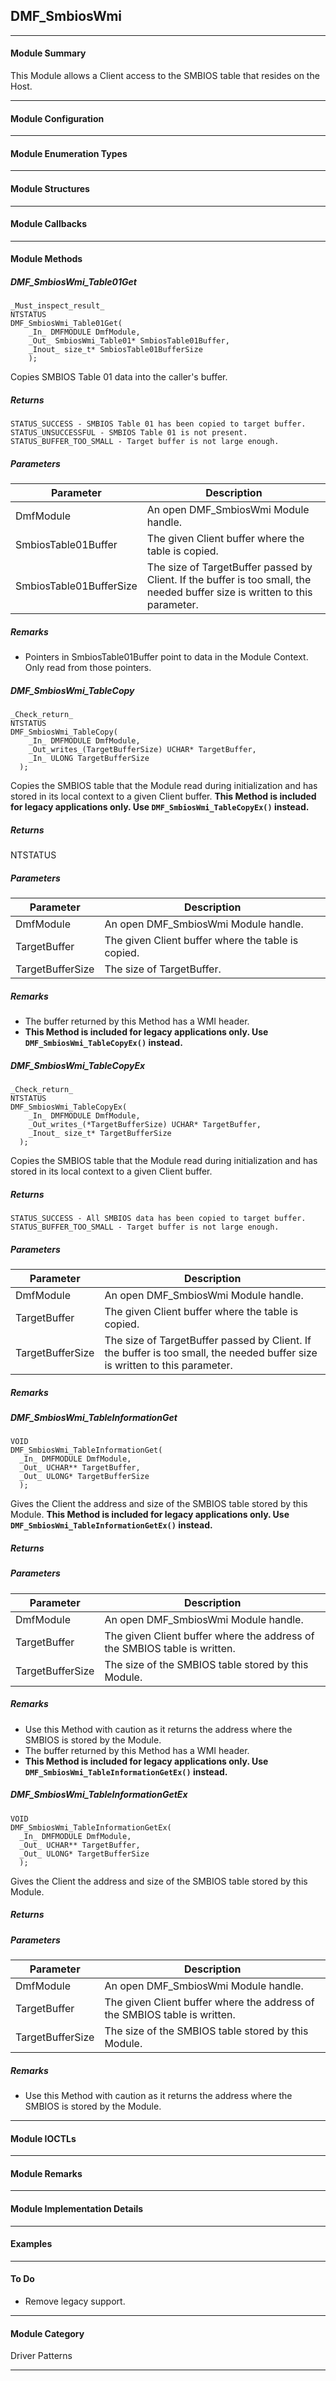 ## DMF_SmbiosWmi

-----------------------------------------------------------------------------------------------------------------------------------

#### Module Summary

This Module allows a Client access to the SMBIOS table that resides on the Host.

-----------------------------------------------------------------------------------------------------------------------------------

#### Module Configuration

-----------------------------------------------------------------------------------------------------------------------------------

#### Module Enumeration Types

-----------------------------------------------------------------------------------------------------------------------------------

#### Module Structures

-----------------------------------------------------------------------------------------------------------------------------------

#### Module Callbacks

-----------------------------------------------------------------------------------------------------------------------------------

#### Module Methods

##### DMF_SmbiosWmi_Table01Get

````
_Must_inspect_result_
NTSTATUS
DMF_SmbiosWmi_Table01Get(
    _In_ DMFMODULE DmfModule,
    _Out_ SmbiosWmi_Table01* SmbiosTable01Buffer,
    _Inout_ size_t* SmbiosTable01BufferSize
    );
````
Copies SMBIOS Table 01 data into the caller's buffer.

##### Returns

    STATUS_SUCCESS - SMBIOS Table 01 has been copied to target buffer.
    STATUS_UNSUCCESSFUL - SMBIOS Table 01 is not present.
    STATUS_BUFFER_TOO_SMALL - Target buffer is not large enough.

##### Parameters
Parameter | Description
----|----
DmfModule | An open DMF_SmbiosWmi Module handle.
SmbiosTable01Buffer | The given Client buffer where the table is copied.
SmbiosTable01BufferSize | The size of TargetBuffer passed by Client. If the buffer is too small, the needed buffer size is written to this parameter.

##### Remarks

* Pointers in SmbiosTable01Buffer point to data in the Module Context. Only read from those pointers.

##### DMF_SmbiosWmi_TableCopy

````
_Check_return_
NTSTATUS
DMF_SmbiosWmi_TableCopy(
    _In_ DMFMODULE DmfModule,
    _Out_writes_(TargetBufferSize) UCHAR* TargetBuffer,
    _In_ ULONG TargetBufferSize
  );
````

Copies the SMBIOS table that the Module read during initialization and has stored in its local context to a given Client
buffer. **This Method is included for legacy applications only. Use `DMF_SmbiosWmi_TableCopyEx()` instead.**

##### Returns

NTSTATUS

##### Parameters
Parameter | Description
----|----
DmfModule | An open DMF_SmbiosWmi Module handle.
TargetBuffer | The given Client buffer where the table is copied.
TargetBufferSize | The size of TargetBuffer.

##### Remarks

* The buffer returned by this Method has a WMI header.
* **This Method is included for legacy applications only. Use `DMF_SmbiosWmi_TableCopyEx()` instead.**

##### DMF_SmbiosWmi_TableCopyEx

````
_Check_return_
NTSTATUS
DMF_SmbiosWmi_TableCopyEx(
    _In_ DMFMODULE DmfModule,
    _Out_writes_(*TargetBufferSize) UCHAR* TargetBuffer,
    _Inout_ size_t* TargetBufferSize
  );
````

Copies the SMBIOS table that the Module read during initialization and has stored in its local context to a given Client
buffer.

##### Returns

    STATUS_SUCCESS - All SMBIOS data has been copied to target buffer.
    STATUS_BUFFER_TOO_SMALL - Target buffer is not large enough.

##### Parameters
Parameter | Description
----|----
DmfModule | An open DMF_SmbiosWmi Module handle.
TargetBuffer | The given Client buffer where the table is copied.
TargetBufferSize | The size of TargetBuffer passed by Client. If the buffer is too small, the needed buffer size is written to this parameter.

##### Remarks

##### DMF_SmbiosWmi_TableInformationGet

````
VOID
DMF_SmbiosWmi_TableInformationGet(
  _In_ DMFMODULE DmfModule,
  _Out_ UCHAR** TargetBuffer,
  _Out_ ULONG* TargetBufferSize
  );
````

Gives the Client the address and size of the SMBIOS table stored by this Module.
**This Method is included for legacy applications only. Use `DMF_SmbiosWmi_TableInformationGetEx()` instead.**

##### Returns

##### Parameters
Parameter | Description
----|----
DmfModule | An open DMF_SmbiosWmi Module handle.
TargetBuffer | The given Client buffer where the address of the SMBIOS table is written.
TargetBufferSize | The size of the SMBIOS table stored by this Module.

##### Remarks

* Use this Method with caution as it returns the address where the SMBIOS is stored by the Module.
* The buffer returned by this Method has a WMI header.
* **This Method is included for legacy applications only. Use `DMF_SmbiosWmi_TableInformationGetEx()` instead.**
##### DMF_SmbiosWmi_TableInformationGetEx

````
VOID
DMF_SmbiosWmi_TableInformationGetEx(
  _In_ DMFMODULE DmfModule,
  _Out_ UCHAR** TargetBuffer,
  _Out_ ULONG* TargetBufferSize
  );
````

Gives the Client the address and size of the SMBIOS table stored by this Module.

##### Returns

##### Parameters
Parameter | Description
----|----
DmfModule | An open DMF_SmbiosWmi Module handle.
TargetBuffer | The given Client buffer where the address of the SMBIOS table is written.
TargetBufferSize | The size of the SMBIOS table stored by this Module.

##### Remarks

* Use this Method with caution as it returns the address where the SMBIOS is stored by the Module.

-----------------------------------------------------------------------------------------------------------------------------------

#### Module IOCTLs

-----------------------------------------------------------------------------------------------------------------------------------

#### Module Remarks

-----------------------------------------------------------------------------------------------------------------------------------

#### Module Implementation Details

-----------------------------------------------------------------------------------------------------------------------------------

#### Examples

-----------------------------------------------------------------------------------------------------------------------------------

#### To Do

* Remove legacy support.

-----------------------------------------------------------------------------------------------------------------------------------

#### Module Category

Driver Patterns

-----------------------------------------------------------------------------------------------------------------------------------

